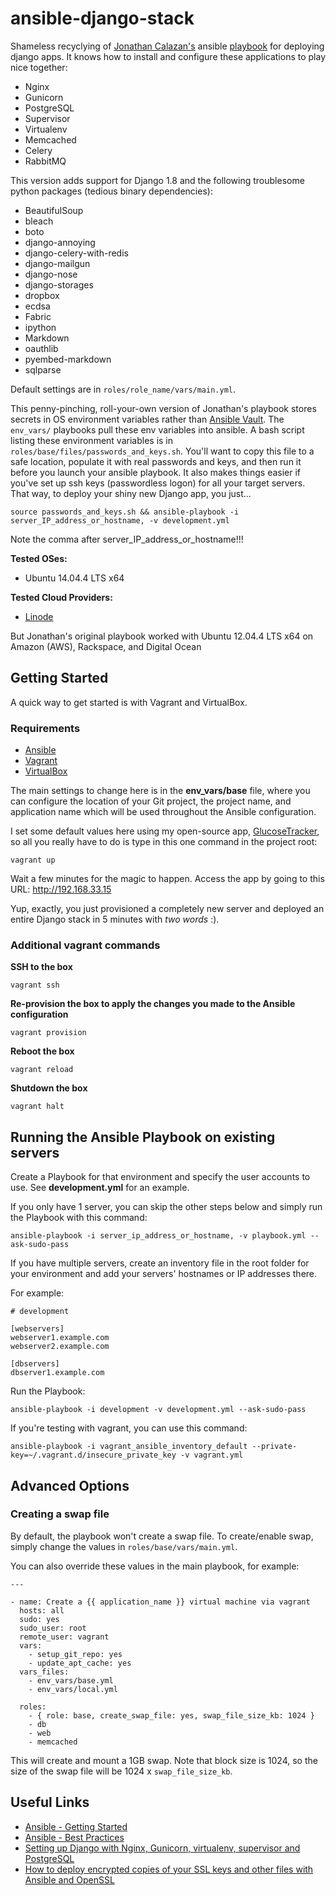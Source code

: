 ansible-django-stack
====================

Shameless recyclying of [Jonathan Calazan's](https://github.com/jcalazan) ansible [playbook](https://github.com/jcalazan/ansible-django-stack) for deploying django apps. It knows how to install and configure these applications to play nice together:
- Nginx
- Gunicorn
- PostgreSQL
- Supervisor
- Virtualenv
- Memcached
- Celery
- RabbitMQ

This version adds support for Django 1.8 and the following troublesome python packages (tedious binary dependencies):
- BeautifulSoup
- bleach
- boto
- django-annoying
- django-celery-with-redis
- django-mailgun
- django-nose
- django-storages
- dropbox
- ecdsa
- Fabric
- ipython
- Markdown
- oauthlib
- pyembed-markdown
- sqlparse

Default settings are in ```roles/role_name/vars/main.yml```.

This penny-pinching, roll-your-own version of Jonathan's playbook stores secrets in OS environment variables rather than [Ansible Vault](https://docs.ansible.com/playbooks_vault.html). The ```env_vars/``` playbooks pull these env variables into ansible. A bash script listing these environment variables is in ```roles/base/files/passwords_and_keys.sh```. You'll want to copy this file to a safe location, populate it with real passwords and keys, and then run it before you launch your ansible playbook. It also makes things easier if you've set up ssh keys (passwordless logon) for all your target servers. That way, to deploy your shiny new Django app, you just...

    source passwords_and_keys.sh && ansible-playbook -i server_IP_address_or_hostname, -v development.yml

Note the comma after server_IP_address_or_hostname!!!

**Tested OSes:** 
- Ubuntu 14.04.4 LTS x64

**Tested Cloud Providers:** 
- [Linode](linode.com)

But Jonathan's original playbook worked with Ubuntu 12.04.4 LTS x64 on Amazon (AWS), Rackspace, and Digital Ocean

## Getting Started
A quick way to get started is with Vagrant and VirtualBox.

### Requirements
- [Ansible](http://docs.ansible.com/intro_installation.html)
- [Vagrant](http://www.vagrantup.com/downloads.html)
- [VirtualBox](https://www.virtualbox.org/wiki/Downloads)

The main settings to change here is in the **env_vars/base** file, where you can configure the location of your Git project, the project name, and application name which will be used throughout the Ansible configuration.

I set some default values here using my open-source app, [GlucoseTracker](https://github.com/jcalazan/glucose-tracker), so all you really have to do is type in this one command in the project root:
```
vagrant up
```

Wait a few minutes for the magic to happen.  Access the app by going to this URL: http://192.168.33.15

Yup, exactly, you just provisioned a completely new server and deployed an entire Django stack in 5 minutes with _two words_ :).

### Additional vagrant commands
**SSH to the box**
```
vagrant ssh
```

**Re-provision the box to apply the changes you made to the Ansible configuration**
```
vagrant provision
```

**Reboot the box**
```
vagrant reload
```

**Shutdown the box**
```
vagrant halt
```

## Running the Ansible Playbook on existing servers
Create a Playbook for that environment and specify the user accounts to use. See **development.yml** for an example.

If you only have 1 server, you can skip the other steps below and simply run the Playbook with this command:

```
ansible-playbook -i server_ip_address_or_hostname, -v playbook.yml --ask-sudo-pass
```

If you have multiple servers, create an inventory file in the root folder for your environment and add your servers' hostnames or IP addresses there.

For example:

```
# development

[webservers]
webserver1.example.com
webserver2.example.com

[dbservers]
dbserver1.example.com
```

Run the Playbook:

```
ansible-playbook -i development -v development.yml --ask-sudo-pass
```

If you're testing with vagrant, you can use this command:

```
ansible-playbook -i vagrant_ansible_inventory_default --private-key=~/.vagrant.d/insecure_private_key -v vagrant.yml
```

## Advanced Options

### Creating a swap file

By default, the playbook won't create a swap file.  To create/enable swap, simply change the values in `roles/base/vars/main.yml`. 

You can also override these values in the main playbook, for example:

```
---

- name: Create a {{ application_name }} virtual machine via vagrant
  hosts: all
  sudo: yes
  sudo_user: root
  remote_user: vagrant
  vars:
    - setup_git_repo: yes
    - update_apt_cache: yes
  vars_files:
    - env_vars/base.yml
    - env_vars/local.yml

  roles:
    - { role: base, create_swap_file: yes, swap_file_size_kb: 1024 }
    - db
    - web
    - memcached
```

This will create and mount a 1GB swap.  Note that block size is 1024, so the size of the swap file will be 1024 x `swap_file_size_kb`.

## Useful Links
- [Ansible - Getting Started](http://docs.ansible.com/intro_getting_started.html)
- [Ansible - Best Practices](http://docs.ansible.com/playbooks_best_practices.html)
- [Setting up Django with Nginx, Gunicorn, virtualenv, supervisor and PostgreSQL](http://michal.karzynski.pl/blog/2013/06/09/django-nginx-gunicorn-virtualenv-supervisor/)
- [How to deploy encrypted copies of your SSL keys and other files with Ansible and OpenSSL](http://www.calazan.com/how-to-deploy-encrypted-copies-of-your-ssl-keys-and-other-files-with-ansible-and-openssl/)
